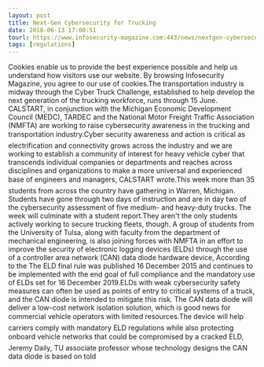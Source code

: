 ```yaml
---
layout: post
title: Next-Gen Cybersecurity for Trucking
date: 2018-06-13 17:00:51
tourl: https://www.infosecurity-magazine.com:443/news/nextgen-cybersecurity-for-trucking/
tags: [regulations]
---
```

Cookies enable us to provide the best experience possible and help us understand how visitors use our website. By browsing Infosecurity Magazine, you agree to our use of cookies.The transportation industry is midway through the Cyber Truck Challenge, established to help develop the next generation of the trucking workforce, runs through 15 June. CALSTART, in conjunction with the Michigan Economic Development Council (MEDC), TARDEC and the National Motor Freight Traffic Association (NMFTA) are working to raise cybersecurity awareness in the trucking and transportation industry.Cyber security awareness and action is critical as electrification and connectivity grows across the industry and we are working to establish a community of interest for heavy vehicle cyber that transcends individual companies or departments and reaches across disciplines and organizations to make a more universal and experienced base of engineers and managers, CALSTART wrote.This week more than 35 students from across the country have gathering in Warren, Michigan. Students have gone through two days of instruction and are in day two of the cybersecurity assessment of five medium- and heavy-duty trucks. The week will culminate with a student report.They aren't the only students actively working to secure trucking fleets, though. A group of students from the University of Tulsa, along with faculty from the department of mechanical engineering, is also joining forces with NMFTA in an effort to improve the security of electronic logging devices (ELDs) through the use of a controller area network (CAN) data diode hardware device, According to the The ELD final rule was published 16 December 2015 and continues to be implemented with the end goal of full compliance and the mandatory use of ELDs set for 16 December 2019.ELDs with weak cybersecurity safety measures can often be used as points of entry to critical systems of a truck, and the CAN diode is intended to mitigate this risk. The CAN data diode will deliver a low-cost network isolation solution, which is good news for commercial vehicle operators with limited resources.The device will help carriers comply with mandatory ELD regulations while also protecting onboard vehicle networks that could be compromised by a cracked ELD, Jeremy Daily, TU associate professor whose technology designs the CAN data diode is based on told 